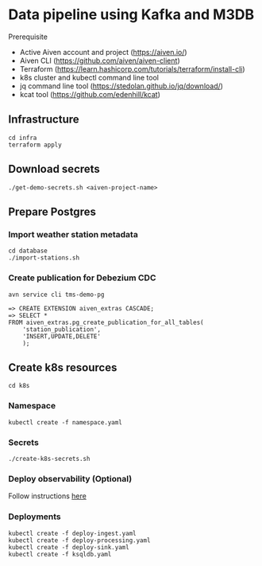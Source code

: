 # Data pipeline using Kafka and M3DB

Prerequisite
- Active Aiven account and project (https://aiven.io/)
- Aiven CLI (https://github.com/aiven/aiven-client)
- Terraform (https://learn.hashicorp.com/tutorials/terraform/install-cli)
- k8s cluster and kubectl command line tool
- jq command line tool (https://stedolan.github.io/jq/download/)
- kcat tool (https://github.com/edenhill/kcat)

## Infrastructure
```
cd infra
terraform apply
````

## Download secrets
````
./get-demo-secrets.sh <aiven-project-name>
````

## Prepare Postgres

### Import weather station metadata
```
cd database
./import-stations.sh
```

### Create publication for Debezium CDC
```
avn service cli tms-demo-pg

=> CREATE EXTENSION aiven_extras CASCADE;
=> SELECT *
FROM aiven_extras.pg_create_publication_for_all_tables(
    'station_publication',
    'INSERT,UPDATE,DELETE'
    );
```

## Create k8s resources
````
cd k8s
````

### Namespace
```
kubectl create -f namespace.yaml
```

### Secrets
```
./create-k8s-secrets.sh
```

### Deploy observability (Optional)
Follow instructions [here](observability/README.md)

### Deployments
```
kubectl create -f deploy-ingest.yaml
kubectl create -f deploy-processing.yaml
kubectl create -f deploy-sink.yaml
kubectl create -f ksqldb.yaml
```

